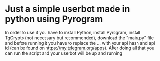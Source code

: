 # Just a simple userbot made in python using Pyrogram

In order to use it you have to install Python, install Pyrogram, install TgCrypto (not necessary but recommended), download the "main.py" file and before running it you have to replace the ... with your api hash and api id (can be found on https://my.telegram.org/apps). After doing all that you can run the script and your userbot will be up and running
